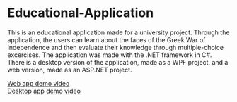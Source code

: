# Educational-Application
This is an educational application made for a university project. Through the application, the users can learn about the faces of the Greek War of Independence and then evaluate their knowledge through multiple-choice excercises. The application was made with the .NET framework in C#. There is a desktop version of the application, made as a WPF project, and a web version, made as an ASP.NET project.

[Web app demo video](https://drive.google.com/file/d/1WX2GmOwCyjYZDb25NqytJ74Ja-o7oZIi/view)\
[Desktop app demo video](https://drive.google.com/file/d/1mBzGLmV3gFxuqUUw01D4lj2VlFS2Q5QY/view)
